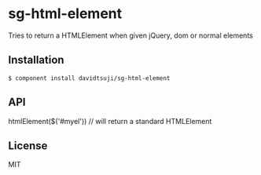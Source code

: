 
# sg-html-element

  Tries to return a HTMLElement when given jQuery, dom or normal elements

## Installation

    $ component install davidtsuji/sg-html-element

## API

   htmlElement($('#myel')) // will return a standard HTMLElement

## License

  MIT
